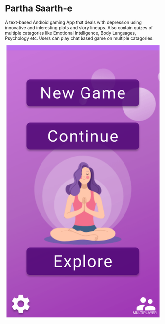 # Partha Saarth-e
A text-based Android gaming App that deals with depression using innovative and interesting plots and story lineups. Also contain quizes of multiple catagories like Emotional Intelligence, Body Languages, Psychology etc.
Users can play chat based game on multiple catagories.

![HOME PAGE](https://github.com/PriyabrataNaskar/Partha-Saarth-e/blob/master/screenshots/Home%20Page.svg)
